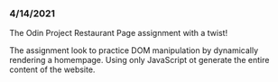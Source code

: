 
<h3>4/14/2021</h3>
The Odin Project Restaurant Page assignment with a twist!

The assignment look to practice DOM manipulation by dynamically rendering a homempage. Using only JavaScript ot generate the entire content of the website.
